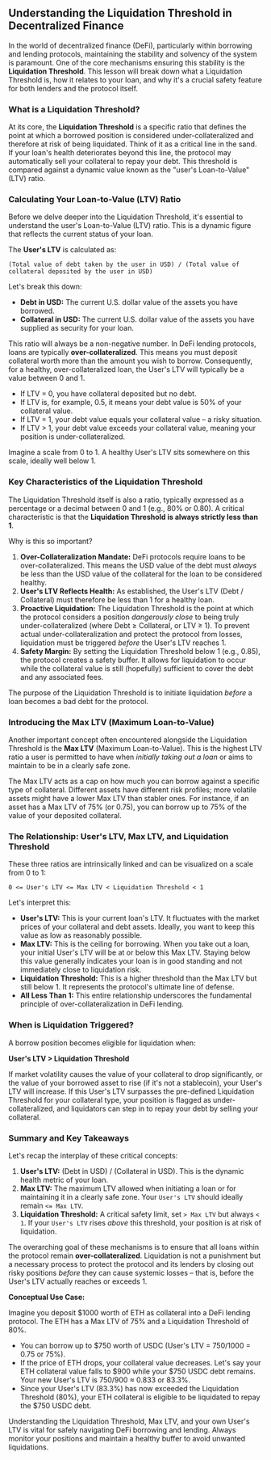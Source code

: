 ## Understanding the Liquidation Threshold in Decentralized Finance

In the world of decentralized finance (DeFi), particularly within borrowing and lending protocols, maintaining the stability and solvency of the system is paramount. One of the core mechanisms ensuring this stability is the **Liquidation Threshold**. This lesson will break down what a Liquidation Threshold is, how it relates to your loan, and why it's a crucial safety feature for both lenders and the protocol itself.

### What is a Liquidation Threshold?

At its core, the **Liquidation Threshold** is a specific ratio that defines the point at which a borrowed position is considered under-collateralized and therefore at risk of being liquidated. Think of it as a critical line in the sand. If your loan's health deteriorates beyond this line, the protocol may automatically sell your collateral to repay your debt. This threshold is compared against a dynamic value known as the "user's Loan-to-Value" (LTV) ratio.

### Calculating Your Loan-to-Value (LTV) Ratio

Before we delve deeper into the Liquidation Threshold, it's essential to understand the user's Loan-to-Value (LTV) ratio. This is a dynamic figure that reflects the current status of your loan.

The **User's LTV** is calculated as:

`(Total value of debt taken by the user in USD) / (Total value of collateral deposited by the user in USD)`

Let's break this down:

*   **Debt in USD:** The current U.S. dollar value of the assets you have borrowed.
*   **Collateral in USD:** The current U.S. dollar value of the assets you have supplied as security for your loan.

This ratio will always be a non-negative number. In DeFi lending protocols, loans are typically **over-collateralized**. This means you must deposit collateral worth more than the amount you wish to borrow. Consequently, for a healthy, over-collateralized loan, the User's LTV will typically be a value between 0 and 1.
*   If LTV = 0, you have collateral deposited but no debt.
*   If LTV is, for example, 0.5, it means your debt value is 50% of your collateral value.
*   If LTV = 1, your debt value equals your collateral value – a risky situation.
*   If LTV > 1, your debt value exceeds your collateral value, meaning your position is under-collateralized.

Imagine a scale from 0 to 1. A healthy User's LTV sits somewhere on this scale, ideally well below 1.

### Key Characteristics of the Liquidation Threshold

The Liquidation Threshold itself is also a ratio, typically expressed as a percentage or a decimal between 0 and 1 (e.g., 80% or 0.80). A critical characteristic is that the **Liquidation Threshold is always strictly less than 1**.

Why is this so important?

1.  **Over-Collateralization Mandate:** DeFi protocols require loans to be over-collateralized. This means the USD value of the debt must *always* be less than the USD value of the collateral for the loan to be considered healthy.
2.  **User's LTV Reflects Health:** As established, the User's LTV (Debt / Collateral) must therefore be less than 1 for a healthy loan.
3.  **Proactive Liquidation:** The Liquidation Threshold is the point at which the protocol considers a position *dangerously close* to being truly under-collateralized (where Debt ≥ Collateral, or LTV ≥ 1). To prevent actual under-collateralization and protect the protocol from losses, liquidation must be triggered *before* the User's LTV reaches 1.
4.  **Safety Margin:** By setting the Liquidation Threshold below 1 (e.g., 0.85), the protocol creates a safety buffer. It allows for liquidation to occur while the collateral value is still (hopefully) sufficient to cover the debt and any associated fees.

The purpose of the Liquidation Threshold is to initiate liquidation *before* a loan becomes a bad debt for the protocol.

### Introducing the Max LTV (Maximum Loan-to-Value)

Another important concept often encountered alongside the Liquidation Threshold is the **Max LTV** (Maximum Loan-to-Value). This is the highest LTV ratio a user is permitted to have when *initially taking out a loan* or aims to maintain to be in a clearly safe zone.

The Max LTV acts as a cap on how much you can borrow against a specific type of collateral. Different assets have different risk profiles; more volatile assets might have a lower Max LTV than stabler ones. For instance, if an asset has a Max LTV of 75% (or 0.75), you can borrow up to 75% of the value of your deposited collateral.

### The Relationship: User's LTV, Max LTV, and Liquidation Threshold

These three ratios are intrinsically linked and can be visualized on a scale from 0 to 1:

`0 <= User's LTV <= Max LTV < Liquidation Threshold < 1`

Let's interpret this:

*   **User's LTV:** This is your current loan's LTV. It fluctuates with the market prices of your collateral and debt assets. Ideally, you want to keep this value as low as reasonably possible.
*   **Max LTV:** This is the ceiling for borrowing. When you take out a loan, your initial User's LTV will be at or below this Max LTV. Staying below this value generally indicates your loan is in good standing and not immediately close to liquidation risk.
*   **Liquidation Threshold:** This is a higher threshold than the Max LTV but still below 1. It represents the protocol's ultimate line of defense.
*   **All Less Than 1:** This entire relationship underscores the fundamental principle of over-collateralization in DeFi lending.

### When is Liquidation Triggered?

A borrow position becomes eligible for liquidation when:

**User's LTV > Liquidation Threshold**

If market volatility causes the value of your collateral to drop significantly, or the value of your borrowed asset to rise (if it's not a stablecoin), your User's LTV will increase. If this User's LTV surpasses the pre-defined Liquidation Threshold for your collateral type, your position is flagged as under-collateralized, and liquidators can step in to repay your debt by selling your collateral.

### Summary and Key Takeaways

Let's recap the interplay of these critical concepts:

1.  **User's LTV:** (Debt in USD) / (Collateral in USD). This is the dynamic health metric of your loan.
2.  **Max LTV:** The maximum LTV allowed when initiating a loan or for maintaining it in a clearly safe zone. Your `User's LTV` should ideally remain `<= Max LTV`.
3.  **Liquidation Threshold:** A critical safety limit, set `> Max LTV` but always `< 1`. If your `User's LTV` rises *above* this threshold, your position is at risk of liquidation.

The overarching goal of these mechanisms is to ensure that all loans within the protocol remain **over-collateralized**. Liquidation is not a punishment but a necessary process to protect the protocol and its lenders by closing out risky positions *before* they can cause systemic losses – that is, before the User's LTV actually reaches or exceeds 1.

**Conceptual Use Case:**

Imagine you deposit $1000 worth of ETH as collateral into a DeFi lending protocol. The ETH has a Max LTV of 75% and a Liquidation Threshold of 80%.
*   You can borrow up to $750 worth of USDC (User's LTV = $750/$1000 = 0.75 or 75%).
*   If the price of ETH drops, your collateral value decreases. Let's say your ETH collateral value falls to $900 while your $750 USDC debt remains. Your new User's LTV is $750/$900 ≈ 0.833 or 83.3%.
*   Since your User's LTV (83.3%) has now exceeded the Liquidation Threshold (80%), your ETH collateral is eligible to be liquidated to repay the $750 USDC debt.

Understanding the Liquidation Threshold, Max LTV, and your own User's LTV is vital for safely navigating DeFi borrowing and lending. Always monitor your positions and maintain a healthy buffer to avoid unwanted liquidations.